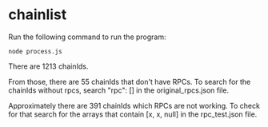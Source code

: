 # chainlist

Run the following command to run the program:

`node process.js`

There are 1213 chainIds.

From those, there are 55 chainIds that don't have RPCs. To search for the chainIds without rpcs, search "rpc": [] in the original_rpcs.json file.

Approximately there are 391 chainIds which RPCs are not working. To check for that search for the arrays that contain [x, x, null] in the rpc_test.json file.
